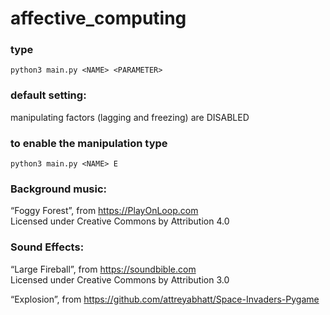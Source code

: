 # affective_computing

### type

    python3 main.py <NAME> <PARAMETER>

### default setting: 
manipulating factors (lagging and freezing) are DISABLED
### to enable the manipulation type 

    python3 main.py <NAME> E

### Background music: 
“Foggy Forest”, from https://PlayOnLoop.com \
Licensed under Creative Commons by Attribution 4.0 

### Sound Effects: 
“Large Fireball”, from https://soundbible.com \
Licensed under Creative Commons by Attribution 3.0 

“Explosion”, from https://github.com/attreyabhatt/Space-Invaders-Pygame 
